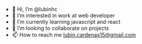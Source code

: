 - 👋 Hi, I’m @lubinhc
- 👀 I’m interested in work at web developer
- 🌱 I’m currently learning javascript and react
- 💞️ I’m looking to collaborate on projects
- 📫 How to reach me lubin.cardenas15@gmail.com

<!---
lubinhc/lubinhc is a ✨ special ✨ repository because its `README.md` (this file) appears on your GitHub profile.
You can click the Preview link to take a look at your changes.
--->

